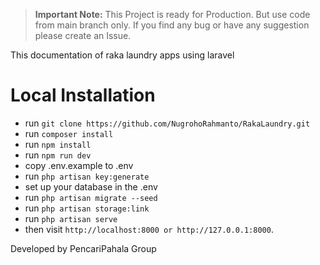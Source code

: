 > **Important Note:** This Project is ready for Production. But use code from main branch only. If you find any bug or have any suggestion please create an Issue.

This documentation of raka laundry apps using laravel

# Local Installation

- run `` git clone https://github.com/NugrohoRahmanto/RakaLaundry.git ``
- run `` composer install `` 
- run `` npm install ``
- run `` npm run dev ``
- copy .env.example to .env
- run `` php artisan key:generate ``
- set up your database in the .env
- run `` php artisan migrate --seed ``
- run `` php artisan storage:link ``
- run `` php artisan serve ``
- then visit `` http://localhost:8000 or http://127.0.0.1:8000 ``.

Developed by PencariPahala Group
